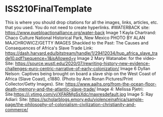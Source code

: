# ISS210FinalTemplate
This is where you should drop citations for all the images, links, articles, etc. that you used. You do not need to create hyperlinks.
#WATERBACK site: https://www.puebloactionalliance.org/water-back
Image 1 Kayla Chartrand: Chaco Culture National Historical Park, New Mexico PHOTO BY ALAN MAJCHROWICZ/GETTY IMAGES
Shackled to the Past: The Causes and Consequences of Africa's Slave Trade Link: https://dash.harvard.edu/bitstream/handle/1/29412034/hup_africa_slave_trade10.pdf?sequence=1&isAllowed=y
Image 2 Mary Watanabe: for the video-Site: https://source.wustl.edu/2020/07/rewriting-history-new-evidence-challenges-euro-centric-narrative-of-early-colonization/
Image  6 Dyllan Nelson: Captives being brought on board a slave ship on the West Coast of Africa (Slave Coast), c1880. (Photo by Ann Ronan Pictures/Print Collector/Getty Images). Site: https://www.aaihs.org/from-the-ocean-floor-death-memory-and-the-atlantic-slave-trade/
Image 4: Melissa Pjetri: Site:https://i.ytimg.com/vi/XFARMgSsXdc/maxresdefault.jpg
Image 5: Ray Adiari: Site: https://scholarblogs.emory.edu/violenceinafrica/sample-page/the-philosophy-of-colonialism-civilization-christianity-and-commerce/
